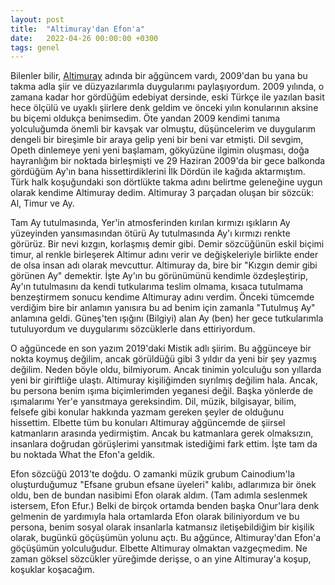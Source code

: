 ```yaml
---
layout: post
title:  "Altimuray'dan Efon'a"
date:   2022-04-26 00:00:00 +0300
tags: genel
---
```


Bilenler bilir, [Altimuray](https://altimuray.blogspot.com) adında bir ağgüncem vardı, 2009'dan bu yana bu takma adla şiir ve düzyazılarımla duygularımı paylaşıyordum. 2009 yılında, o zamana kadar hor gördüğüm edebiyat dersinde, eski Türkçe ile yazılan basit hece ölçülü ve uyaklı şiirlere denk geldim ve önceki yılın konularının aksine bu biçemi oldukça benimsedim. Öte yandan 2009 kendimi tanıma yolculuğumda önemli bir kavşak var olmuştu, düşüncelerim ve duygularım dengeli bir bireşimle bir araya gelip yeni bir beni var etmişti. Dil sevgim, Opeth dinlemeye yeni yeni başlamam, gökyüzüne ilgimin oluşması, doğa hayranlığım bir noktada birleşmişti ve 29 Haziran 2009'da bir gece balkonda gördüğüm Ay'ın bana hissettirdiklerini İlk Dördün ile kağıda aktarmıştım. Türk halk koşuğundaki son dörtlükte takma adını belirtme geleneğine uygun olarak kendime Altimuray dedim. Altimuray 3 parçadan oluşan bir sözcük: Al, Timur ve Ay.

Tam Ay tutulmasında, Yer'in atmosferinden kırılan kırmızı ışıkların Ay yüzeyinden yansımasından ötürü Ay tutulmasında Ay'ı kırmızı renkte görürüz. Bir nevi kızgın, korlaşmış demir gibi. Demir sözcüğünün eskil biçimi timur, al renkle birleşerek Altimur adını verir ve değişkeleriyle birlikte ender de olsa insan adı olarak mevcuttur. Altimuray da, bire bir "Kızgın demir gibi görünen Ay" demektir. İşte Ay'ın bu görünümünü kendimle özdeşleştirip, Ay'ın tutulmasını da kendi tutkularıma teslim olmama, kısaca tutulmama benzeştirmem sonucu kendime Altimuray adını verdim. Önceki tümcemde verdiğim bire bir anlamın yanısıra bu ad benim için zamanla "Tutulmuş Ay" anlamına geldi. Güneş'ten ışığını (Bilgiyi) alan Ay (ben) her gece tutkularımla tutuluyordum ve duygularımı sözcüklerle dans ettiriyordum.

O ağgüncede en son yazım 2019'daki Mistik adlı şiirim. Bu ağgünceye bir nokta koymuş değilim, ancak görüldüğü gibi 3 yıldır da yeni bir şey yazmış değilim. Neden böyle oldu, bilmiyorum. Ancak tinimin yolculuğu son yıllarda yeni bir giriftliğe ulaştı. Altimuray kişiliğimden sıyrılmış değilim hala. Ancak, bu persona benim ışıma biçimlerimden yeganesi değil. Başka yönlerde de ışımalarımı Yer'e yansıtmaya gereksindim. Dil, müzik, bilgisayar, bilim, felsefe gibi konular hakkında yazmam gereken şeyler de olduğunu hissettim. Elbette tüm bu konuları Altimuray ağgüncemde de şiirsel katmanların arasında yedirmiştim. Ancak bu katmanlara gerek olmaksızın, insanlara doğrudan görüşlerimi yansıtmak istediğimi fark ettim. İşte tam da bu noktada What the Efon'a geldik.

Efon sözcüğü 2013'te doğdu. O zamanki müzik grubum Cainodium'la oluşturduğumuz "Efsane grubun efsane üyeleri" kalıbı, adlarımıza bir önek oldu, ben de bundan nasibimi Efon olarak aldım. (Tam adımla seslenmek istersem, Efon Efur.) Belki de birçok ortamda benden başka Onur'lara denk gelmenin de yardımıyla hala ortamlarda Efon olarak biliniyordum ve bu persona, benim sosyal olarak insanlarla katmansız iletişebildiğim bir kişilik olarak, bugünkü göçüşümün yolunu açtı. Bu ağgünce, Altimuray'dan Efon'a göçüşümün yolculuğudur. Elbette Altimuray olmaktan vazgeçmedim. Ne zaman göksel sözcükler yüreğimde derişse, o an yine Altimuray'a koşup, koşuklar koşacağım.
